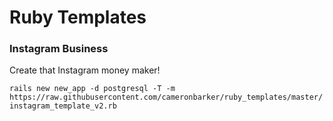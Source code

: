 # Ruby Templates

### Instagram Business
Create that Instagram money maker!

`rails new new_app -d postgresql -T -m https://raw.githubusercontent.com/cameronbarker/ruby_templates/master/instagram_template_v2.rb`

